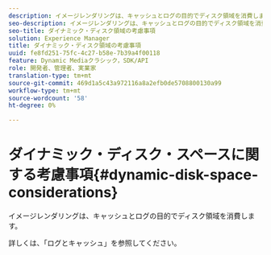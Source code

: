 ```yaml
---
description: イメージレンダリングは、キャッシュとログの目的でディスク領域を消費します。
seo-description: イメージレンダリングは、キャッシュとログの目的でディスク領域を消費します。
seo-title: ダイナミック・ディスク領域の考慮事項
solution: Experience Manager
title: ダイナミック・ディスク領域の考慮事項
uuid: fe8fd251-75fc-4c27-b58e-7b39a4f00118
feature: Dynamic Mediaクラシック，SDK/API
role: 開発者、管理者、実業家
translation-type: tm+mt
source-git-commit: 469d1a5c43a972116a8a2efb0de5708800130a99
workflow-type: tm+mt
source-wordcount: '58'
ht-degree: 0%

---
```



# ダイナミック・ディスク・スペースに関する考慮事項{#dynamic-disk-space-considerations}

イメージレンダリングは、キャッシュとログの目的でディスク領域を消費します。

詳しくは、「ログとキャッシュ」を参照してください。
